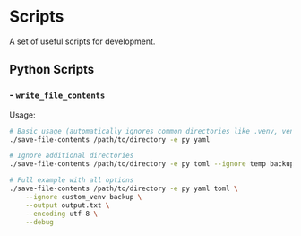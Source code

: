 # Scripts

A set of useful scripts for development.

## Python Scripts

### - `write_file_contents`

Usage:
```bash
# Basic usage (automatically ignores common directories like .venv, venv, etc.)
./save-file-contents /path/to/directory -e py yaml

# Ignore additional directories
./save-file-contents /path/to/directory -e py toml --ignore temp backup old

# Full example with all options
./save-file-contents /path/to/directory -e py yaml toml \
    --ignore custom_venv backup \
    --output output.txt \
    --encoding utf-8 \
    --debug
````
